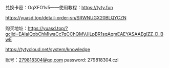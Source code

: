 兑换卡密：OqXFO1v5——使用教程：https://tyty.fun

https://yuasd.top/detail-order-sn/SRWNUGX20BLQYCZN

购买地址：https://yuasd.top/?gclid=EAIaIQobChMIwaCc7qCChQMVJILpBR1sqAqmEAEYASAAEgIZZ_D_BwE

https://tytycloud.net/system/knowledge

账号：279818304@qq.com password: 279818304.czl

